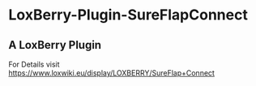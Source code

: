 # LoxBerry-Plugin-SureFlapConnect
A LoxBerry Plugin
-
For Details visit https://www.loxwiki.eu/display/LOXBERRY/SureFlap+Connect
